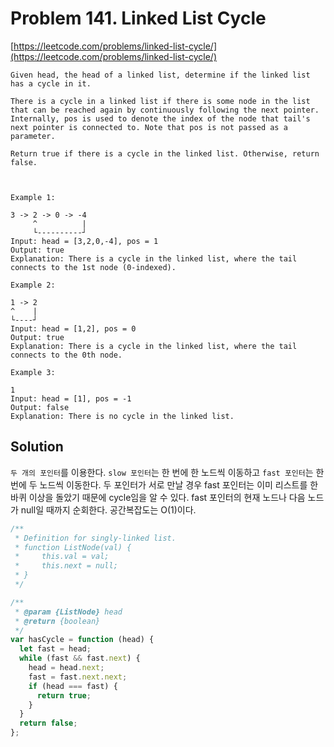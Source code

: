 # Problem 141. Linked List Cycle

[https://leetcode.com/problems/linked-list-cycle/](https://leetcode.com/problems/linked-list-cycle/)

```
Given head, the head of a linked list, determine if the linked list has a cycle in it.

There is a cycle in a linked list if there is some node in the list that can be reached again by continuously following the next pointer. Internally, pos is used to denote the index of the node that tail's next pointer is connected to. Note that pos is not passed as a parameter.

Return true if there is a cycle in the linked list. Otherwise, return false.



Example 1:

3 -> 2 -> 0 -> -4
     ^          |
     └----------┘
Input: head = [3,2,0,-4], pos = 1
Output: true
Explanation: There is a cycle in the linked list, where the tail connects to the 1st node (0-indexed).

Example 2:

1 -> 2
^    |
└----┘
Input: head = [1,2], pos = 0
Output: true
Explanation: There is a cycle in the linked list, where the tail connects to the 0th node.

Example 3:

1
Input: head = [1], pos = -1
Output: false
Explanation: There is no cycle in the linked list.
```

## Solution

`두 개의 포인터`를 이용한다. `slow 포인터`는 한 번에 한 노드씩 이동하고 `fast 포인터`는 한 번에 두 노드씩 이동한다. 두 포인터가 서로 만날 경우 fast 포인터는 이미 리스트를 한 바퀴 이상을 돌았기 때문에 cycle임을 알 수 있다. fast 포인터의 현재 노드나 다음 노드가 null일 때까지 순회한다. 공간복잡도는 O(1)이다.

```js
/**
 * Definition for singly-linked list.
 * function ListNode(val) {
 *     this.val = val;
 *     this.next = null;
 * }
 */

/**
 * @param {ListNode} head
 * @return {boolean}
 */
var hasCycle = function (head) {
  let fast = head;
  while (fast && fast.next) {
    head = head.next;
    fast = fast.next.next;
    if (head === fast) {
      return true;
    }
  }
  return false;
};
```
